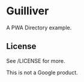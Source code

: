 # Guilliver

A PWA Directory example.

## License

See /LICENSE for more.

This is not a Google product.
